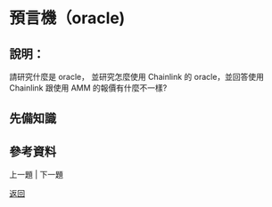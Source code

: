 # 預言機（oracle)

## 說明：
請研究什麼是 oracle， 並研究怎麼使用 Chainlink 的 oracle，並回答使用 Chainlink 跟使用 AMM 的報價有什麼不一樣?

## 先備知識

## 參考資料

上一題 | 下一題

[返回](./README.md)